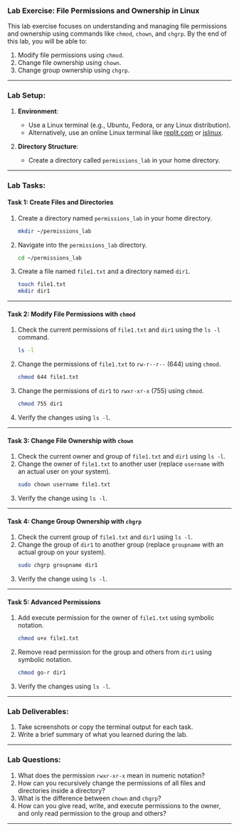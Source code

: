 ### **Lab Exercise: File Permissions and Ownership in Linux**

This lab exercise focuses on understanding and managing file permissions and ownership using commands like `chmod`, `chown`, and `chgrp`. By the end of this lab, you will be able to:
1. Modify file permissions using `chmod`.
2. Change file ownership using `chown`.
3. Change group ownership using `chgrp`.

---

### **Lab Setup**:
1. **Environment**:
   - Use a Linux terminal (e.g., Ubuntu, Fedora, or any Linux distribution).
   - Alternatively, use an online Linux terminal like [replit.com](https://replit.com) or [jslinux](https://bellard.org/jslinux/).

2. **Directory Structure**:
   - Create a directory called `permissions_lab` in your home directory.

---

### **Lab Tasks**:

#### **Task 1: Create Files and Directories**
1. Create a directory named `permissions_lab` in your home directory.
   ```bash
   mkdir ~/permissions_lab
   ```
2. Navigate into the `permissions_lab` directory.
   ```bash
   cd ~/permissions_lab
   ```
3. Create a file named `file1.txt` and a directory named `dir1`.
   ```bash
   touch file1.txt
   mkdir dir1
   ```

---

#### **Task 2: Modify File Permissions with `chmod`**
1. Check the current permissions of `file1.txt` and `dir1` using the `ls -l` command.
   ```bash
   ls -l
   ```
2. Change the permissions of `file1.txt` to `rw-r--r--` (644) using `chmod`.
   ```bash
   chmod 644 file1.txt
   ```
3. Change the permissions of `dir1` to `rwxr-xr-x` (755) using `chmod`.
   ```bash
   chmod 755 dir1
   ```
4. Verify the changes using `ls -l`.

---

#### **Task 3: Change File Ownership with `chown`**
1. Check the current owner and group of `file1.txt` and `dir1` using `ls -l`.
2. Change the owner of `file1.txt` to another user (replace `username` with an actual user on your system).
   ```bash
   sudo chown username file1.txt
   ```
3. Verify the change using `ls -l`.

---

#### **Task 4: Change Group Ownership with `chgrp`**
1. Check the current group of `file1.txt` and `dir1` using `ls -l`.
2. Change the group of `dir1` to another group (replace `groupname` with an actual group on your system).
   ```bash
   sudo chgrp groupname dir1
   ```
3. Verify the change using `ls -l`.

---

#### **Task 5: Advanced Permissions**
1. Add execute permission for the owner of `file1.txt` using symbolic notation.
   ```bash
   chmod u+x file1.txt
   ```
2. Remove read permission for the group and others from `dir1` using symbolic notation.
   ```bash
   chmod go-r dir1
   ```
3. Verify the changes using `ls -l`.

---

### **Lab Deliverables**:
1. Take screenshots or copy the terminal output for each task.
2. Write a brief summary of what you learned during the lab.

---

### **Lab Questions**:
1. What does the permission `rwxr-xr-x` mean in numeric notation?
2. How can you recursively change the permissions of all files and directories inside a directory?
3. What is the difference between `chown` and `chgrp`?
4. How can you give read, write, and execute permissions to the owner, and only read permission to the group and others?

---
